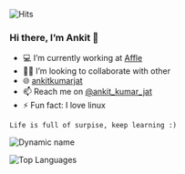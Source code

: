 

![Hits](https://hits.seeyoufarm.com/api/count/incr/badge.svg?url=https://github.com/ankit-kumar-jat/)

### Hi there, I’m Ankit 👋

- 💻 I’m currently working at [Affle](https://affle.com/)
- 👨‍💻 I’m looking to collaborate with other
- 🌐 [ankitkumarjat](https://ankitjat.pages.dev/)
- 📫 Reach me on [@ankit_kumar_jat](https://t.me/Ankit_kumar_jat)
- ⚡ Fun fact: I love linux

`Life is full of surpise, keep learning :)`

![Dynamic name](https://github-readme-stats.vercel.app/api?username=ankit-kumar-jat&show_icons=true&theme=radical)

![Top Languages](https://github-readme-stats.vercel.app/api/top-langs/?username=ankit-kumar-jat&layout=compact&theme=radical)

